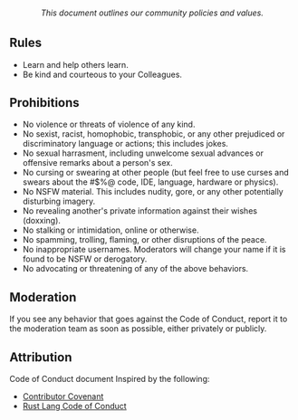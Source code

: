 
<div align="center">
	<em>
		<h6>
					This document outlines our community policies and values.
		</h6>
	</em>
</div>


## Rules

- Learn and help others learn.
- Be kind and courteous to your Colleagues.


## Prohibitions

-   No violence or threats of violence of any kind.
-   No sexist, racist, homophobic, transphobic, or any other prejudiced or discriminatory language or actions; this includes jokes.
-   No sexual harrasment, including unwelcome sexual advances or offensive remarks about a person's sex.
-   No cursing or swearing at other people (but feel free to use curses and swears about the #$%@ code, IDE, language, hardware or physics).
-   No NSFW material. This includes nudity, gore, or any other potentially disturbing imagery.
-   No revealing another's private information against their wishes (doxxing).
-   No stalking or intimidation, online or otherwise.
-   No spamming, trolling, flaming, or other disruptions of the peace.
-   No inappropriate usernames. Moderators will change your name if it is found to be NSFW or derogatory.
-   No advocating or threatening of any of the above behaviors.

## Moderation
If you see any behavior that goes against the Code of Conduct, report it to the moderation team as soon as possible, either privately or publicly.

## Attribution
Code of Conduct document Inspired by the following:
* [Contributor Covenant](https://www.contributor-covenant.org/version/2/0/code_of_conduct/)
* [Rust Lang Code of Conduct](https://www.contributor-covenant.org/version/2/0/code_of_conduct/)